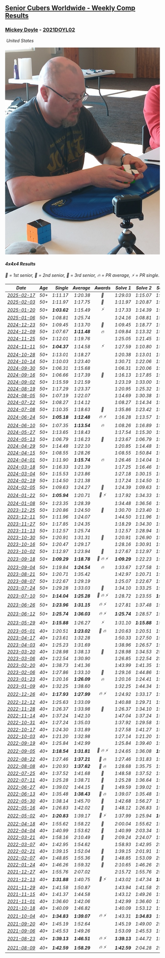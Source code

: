 <style>table {white-space: nowrap;}</style>
<link rel="stylesheet" type="text/css" href="/scw-comp/css/flags.css" />

## [Senior Cubers Worldwide - Weekly Comp Results](/scw-comp/results/)
### [Mickey Doyle](README.md) - [2021DOYL02](https://www.worldcubeassociation.org/persons/2021DOYL02?event=444)

<i class="flag flag-US" />&nbsp;United States

![Mickey Doyle](1644595509.jpg)

#### 4x4x4 Results

<span style="white-space: nowrap;">🥇 = 1st senior</span>, <span style="white-space: nowrap;">🥈 = 2nd senior</span>, <span style="white-space: nowrap;">🥉 = 3rd senior</span>, <span style="white-space: nowrap;">🔥 = PR average</span>, <span style="white-space: nowrap;">⚡ = PR single</span>.

| Date | Age | Single | Average | Awards | Solve 1 | Solve 2 | Solve 3 | Solve 4 | Solve 5 | Video |
| :--: | :--: | --: | --: | :--: | --: | --: | --: | --: | --: | :-- |
| [2025-02-17](../../results/2025-02-17/444.md) | 50+ | 1:11.17 | 1:20.38 | 🥉 | 1:29.03 | 1:15.07 | 1:31.48 | 1:17.04 | 1:11.17 | [Desktop](https://www.facebook.com/events/932951942320656/permalink/942092891406561) / [Mobile](https://m.facebook.com/events/932951942320656?view=permalink&id=942092891406561) |
| [2025-02-03](../../results/2025-02-03/444.md) | 50+ | 1:11.97 | 1:17.75 | 🥉 | 1:11.97 | 1:20.87 | 1:17.78 | 1:45.94 | 1:14.59 | [Desktop](https://www.facebook.com/events/1130545325035871/permalink/1138637274226676) / [Mobile](https://m.facebook.com/events/1130545325035871?view=permalink&id=1138637274226676) |
| [2025-01-20](../../results/2025-01-20/444.md) | 50+ | **1:03.62** | 1:15.49 | ⚡ | 1:17.33 | 1:14.39 | 1:14.76 | 1:39.42 | **1:03.62** | [Desktop](https://www.facebook.com/events/963859128590696/permalink/972699084373367) / [Mobile](https://m.facebook.com/events/963859128590696?view=permalink&id=972699084373367) |
| [2025-01-06](../../results/2025-01-06/444.md) | 50+ | 1:08.81 | 1:25.74 |  | 1:24.16 | 1:08.81 | 1:23.18 | 1:54.16 | 1:29.88 | [Desktop](https://www.facebook.com/events/634250922593731/permalink/643837444968412) / [Mobile](https://m.facebook.com/events/634250922593731?view=permalink&id=643837444968412) |
| [2024-12-23](../../results/2024-12-23/444.md) | 50+ | 1:09.45 | 1:13.70 | 🥉 | 1:09.45 | 1:18.77 | 1:10.07 | 1:27.36 | 1:12.25 | [Desktop](https://www.facebook.com/events/611146718114819/permalink/620247130538111) / [Mobile](https://m.facebook.com/events/611146718114819?view=permalink&id=620247130538111) |
| [2024-12-09](../../results/2024-12-09/444.md) | 50+ | 1:07.67 | **1:11.48** | 🔥 | 1:09.84 | 1:13.32 | 1:11.44 | 1:13.16 | 1:07.67 | [Desktop](https://www.facebook.com/events/1632089064354736/permalink/1641518730078436) / [Mobile](https://m.facebook.com/events/1632089064354736?view=permalink&id=1641518730078436) |
| [2024-11-25](../../results/2024-11-25/444.md) | 50+ | 1:12.01 | 1:19.76 |  | 1:25.05 | 1:21.45 | 1:21.16 | 1:16.67 | 1:12.01 | [Desktop](https://www.facebook.com/events/568276315811932/permalink/577540484885515) / [Mobile](https://m.facebook.com/events/568276315811932?view=permalink&id=577540484885515) |
| [2024-11-11](../../results/2024-11-11/444.md) | 50+ | **1:04.37** | 1:14.58 | ⚡ | 1:27.59 | 1:10.80 | 1:21.59 | 1:11.35 | **1:04.37** | [Desktop](https://www.facebook.com/events/456459500381444/permalink/465126772848050) / [Mobile](https://m.facebook.com/events/456459500381444?view=permalink&id=465126772848050) |
| [2024-10-28](../../results/2024-10-28/444.md) | 50+ | 1:13.01 | 1:18.27 |  | 1:20.38 | 1:13.01 | 1:13.30 | 1:46.65 | 1:21.14 | [Desktop](https://www.facebook.com/events/1343692439829519/permalink/1352472018951561) / [Mobile](https://m.facebook.com/events/1343692439829519?view=permalink&id=1352472018951561) |
| [2024-10-14](../../results/2024-10-14/444.md) | 50+ | 1:10.03 | 1:23.40 |  | 1:30.71 | 1:22.06 | 1:26.43 | 1:21.72 | 1:10.03 | [Desktop](https://www.facebook.com/events/1556569994978787/permalink/1566253464010440) / [Mobile](https://m.facebook.com/events/1556569994978787?view=permalink&id=1566253464010440) |
| [2024-09-30](../../results/2024-09-30/444.md) | 50+ | 1:06.31 | 1:15.68 |  | 1:06.31 | 1:20.06 | 1:20.94 | 1:11.86 | 1:15.11 | [Desktop](https://www.facebook.com/events/1448319499191380/permalink/1455661991790464) / [Mobile](https://m.facebook.com/events/1448319499191380?view=permalink&id=1455661991790464) |
| [2024-09-16](../../results/2024-09-16/444.md) | 50+ | 1:06.66 | 1:17.39 | 🥉 | 1:16.13 | 1:17.85 | 1:18.20 | 1:06.66 | 1:35.88 | [Desktop](https://www.facebook.com/events/1169142974162460/permalink/1177353443341413) / [Mobile](https://m.facebook.com/events/1169142974162460?view=permalink&id=1177353443341413) |
| [2024-09-02](../../results/2024-09-02/444.md) | 50+ | 1:15.59 | 1:21.59 |  | 1:23.19 | 1:33.00 | 1:15.59 | 1:20.19 | 1:21.38 | [Desktop](https://www.facebook.com/events/496466003310019/permalink/506191572337462) / [Mobile](https://m.facebook.com/events/496466003310019?view=permalink&id=506191572337462) |
| [2024-08-19](../../results/2024-08-19/444.md) | 50+ | 1:17.29 | 1:23.37 |  | 1:20.95 | 1:25.32 | 1:17.29 | 1:26.68 | 1:23.83 | [Desktop](https://www.facebook.com/events/969856414942868/permalink/977477154180794) / [Mobile](https://m.facebook.com/events/969856414942868?view=permalink&id=977477154180794) |
| [2024-08-05](../../results/2024-08-05/444.md) | 50+ | 1:07.19 | 1:22.07 |  | 1:14.69 | 1:30.38 | 1:21.14 | 1:07.19 | 1:36.25 | [Desktop](https://www.facebook.com/events/843031524469348/permalink/848655103906990) / [Mobile](https://m.facebook.com/events/843031524469348?view=permalink&id=848655103906990) |
| [2024-07-22](../../results/2024-07-22/444.md) | 50+ | 1:08.27 | 1:14.12 |  | 1:08.27 | 1:14.34 | 1:13.08 | 1:17.32 | 1:14.93 | [Desktop](https://www.facebook.com/events/785148847162745/permalink/793706656306964) / [Mobile](https://m.facebook.com/events/785148847162745?view=permalink&id=793706656306964) |
| [2024-07-08](../../results/2024-07-08/444.md) | 50+ | 1:10.35 | 1:18.63 | 🥉 | 1:35.86 | 1:23.42 | 1:15.03 | 1:17.44 | 1:10.35 | [Desktop](https://www.facebook.com/events/1154223792452847/permalink/1161622521712974) / [Mobile](https://m.facebook.com/events/1154223792452847?view=permalink&id=1161622521712974) |
| [2024-06-24](../../results/2024-06-24/444.md) | 50+ | **1:05.18** | **1:12.48** | 🔥 ⚡ | 1:16.28 | 1:13.57 | 1:07.59 | **1:05.18** | 1:23.89 | [Desktop](https://www.facebook.com/events/500485402410682/permalink/508455744946981) / [Mobile](https://m.facebook.com/events/500485402410682?view=permalink&id=508455744946981) |
| [2024-06-10](../../results/2024-06-10/444.md) | 50+ | 1:07.35 | **1:13.54** | 🔥 | 1:08.26 | 1:16.89 | 1:15.48 | 1:07.35 | 1:29.21 | [Desktop](https://www.facebook.com/events/804039971828225/permalink/810933577805531) / [Mobile](https://m.facebook.com/events/804039971828225?view=permalink&id=810933577805531) |
| [2024-05-27](../../results/2024-05-27/444.md) | 50+ | 1:13.65 | 1:18.43 |  | 1:17.54 | 1:15.30 | 1:22.44 | 1:24.87 | 1:13.65 | [Desktop](https://www.facebook.com/events/476090921456450/permalink/483690334029842) / [Mobile](https://m.facebook.com/events/476090921456450?view=permalink&id=483690334029842) |
| [2024-05-13](../../results/2024-05-13/444.md) | 50+ | 1:06.79 | 1:16.23 | 🥈 | 1:23.67 | 1:06.79 | 1:15.00 | 1:17.51 | 1:16.19 | [Desktop](https://www.facebook.com/events/849366597233542/permalink/857752186394983) / [Mobile](https://m.facebook.com/events/849366597233542?view=permalink&id=857752186394983) |
| [2024-04-29](../../results/2024-04-29/444.md) | 50+ | 1:14.48 | 1:22.10 |  | 1:20.85 | 1:14.48 | 1:21.37 | 1:29.04 | 1:24.08 | [Desktop](https://www.facebook.com/events/457727373442774/permalink/466046469277531) / [Mobile](https://m.facebook.com/events/457727373442774?view=permalink&id=466046469277531) |
| [2024-04-15](../../results/2024-04-15/444.md) | 50+ | 1:08.55 | 1:28.26 |  | 1:08.55 | 1:50.84 | 1:23.21 | 1:25.85 | 1:35.73 | [Desktop](https://www.facebook.com/events/824973009507415/permalink/832365378768178) / [Mobile](https://m.facebook.com/events/824973009507415?view=permalink&id=832365378768178) |
| [2024-04-01](../../results/2024-04-01/444.md) | 50+ | 1:11.90 | **1:15.74** | 🔥 | 1:26.46 | 1:14.04 | 1:11.90 | 1:14.68 | 1:18.50 | [Desktop](https://www.facebook.com/events/3767623586842150/permalink/3776869492584226) / [Mobile](https://m.facebook.com/events/3767623586842150?view=permalink&id=3776869492584226) |
| [2024-03-18](../../results/2024-03-18/444.md) | 50+ | 1:16.33 | 1:21.39 |  | 1:17.25 | 1:16.46 | 1:30.46 | 2:00.69 | 1:16.33 | [Desktop](https://www.facebook.com/events/386186517521787/permalink/391930066947432) / [Mobile](https://m.facebook.com/events/386186517521787?view=permalink&id=391930066947432) |
| [2024-03-04](../../results/2024-03-04/444.md) | 50+ | 1:15.53 | 1:23.86 |  | 1:27.18 | 1:30.15 | 1:15.53 | 1:21.70 | 1:22.71 | [Desktop](https://www.facebook.com/events/3564311457163699/permalink/3572598769668301) / [Mobile](https://m.facebook.com/events/3564311457163699?view=permalink&id=3572598769668301) |
| [2024-02-19](../../results/2024-02-19/444.md) | 50+ | 1:14.50 | 1:21.38 |  | 1:17.24 | 1:14.50 | 1:20.12 | 1:26.77 | 1:31.24 | [Desktop](https://www.facebook.com/events/937364477878870/permalink/944126743869310) / [Mobile](https://m.facebook.com/events/937364477878870?view=permalink&id=944126743869310) |
| [2024-02-05](../../results/2024-02-05/444.md) | 50+ | 1:09.63 | 1:24.27 | 🥈 | 1:24.39 | 1:09.63 | 1:28.70 | 1:29.58 | 1:19.73 | [Desktop](https://www.facebook.com/events/402593568902224/permalink/410695581425356) / [Mobile](https://m.facebook.com/events/402593568902224?view=permalink&id=410695581425356) |
| [2024-01-22](../../results/2024-01-22/444.md) | 50+ | **1:05.94** | 1:20.71 | 🥈 ⚡ | 1:17.92 | 1:34.33 | 1:24.73 | **1:05.94** | 1:19.49 | [Desktop](https://www.facebook.com/events/395750252948744/permalink/403453568845079) / [Mobile](https://m.facebook.com/events/395750252948744?view=permalink&id=403453568845079) |
| [2024-01-08](../../results/2024-01-08/444.md) | 50+ | 1:23.35 | 1:28.39 |  | 1:34.48 | 1:36.56 | 1:25.97 | 1:23.35 | 1:24.72 | [Desktop](https://www.facebook.com/events/1414013359524928/permalink/1421759778750286) / [Mobile](https://m.facebook.com/events/1414013359524928?view=permalink&id=1421759778750286) |
| [2023-12-25](../../results/2023-12-25/444.md) | 50+ | 1:20.86 | 1:24.50 | 🥈 | 1:30.70 | 1:23.40 | 1:25.52 | 1:24.57 | 1:20.86 | [Desktop](https://www.facebook.com/events/349610014457902/permalink/356562353762668) / [Mobile](https://m.facebook.com/events/349610014457902?view=permalink&id=356562353762668) |
| [2023-12-11](../../results/2023-12-11/444.md) | 50+ | 1:11.96 | 1:24.07 |  | 1:44.50 | 1:11.96 | 1:19.52 | 1:24.95 | 1:27.73 | [Desktop](https://www.facebook.com/events/101679999707522/permalink/105735439301978) / [Mobile](https://m.facebook.com/events/101679999707522?view=permalink&id=105735439301978) |
| [2023-11-27](../../results/2023-11-27/444.md) | 50+ | 1:17.85 | 1:24.35 |  | 1:18.29 | 1:34.30 | 1:20.45 | 1:17.85 | 1:40.46 | [Desktop](https://www.facebook.com/events/305565215720258/permalink/313249241618522) / [Mobile](https://m.facebook.com/events/305565215720258?view=permalink&id=313249241618522) |
| [2023-11-13](../../results/2023-11-13/444.md) | 50+ | 1:12.57 | 1:25.74 |  | 1:12.57 | 1:28.94 | 1:29.97 | 1:18.32 | 1:56.31 | [Desktop](https://www.facebook.com/events/1374628593479428/permalink/1381637869445167) / [Mobile](https://m.facebook.com/events/1374628593479428?view=permalink&id=1381637869445167) |
| [2023-10-30](../../results/2023-10-30/444.md) | 50+ | 1:20.91 | 1:31.31 | 🥉 | 1:20.91 | 1:26.90 | 1:30.73 | 1:36.29 | 1:42.33 | [Desktop](https://www.facebook.com/events/366558396032988/permalink/372852765403551) / [Mobile](https://m.facebook.com/events/366558396032988?view=permalink&id=372852765403551) |
| [2023-10-16](../../results/2023-10-16/444.md) | 50+ | 1:20.47 | 1:29.17 |  | 1:28.16 | 1:30.91 | 1:20.47 | 1:32.82 | 1:28.45 | [Desktop](https://www.facebook.com/events/754076313399498/permalink/762101319263664) / [Mobile](https://m.facebook.com/events/754076313399498?view=permalink&id=762101319263664) |
| [2023-10-02](../../results/2023-10-02/444.md) | 50+ | 1:12.97 | 1:23.94 | 🥉 | 1:27.67 | 1:12.97 | 1:26.49 | 1:17.66 | 1:33.10 | [Desktop](https://www.facebook.com/events/370105888672980/permalink/377416957941873) / [Mobile](https://m.facebook.com/events/370105888672980?view=permalink&id=377416957941873) |
| [2023-09-18](../../results/2023-09-18/444.md) | 50+ | **1:09.29** | **1:18.78** | 🥈 🔥 ⚡ | **1:09.29** | 1:22.23 | 1:16.03 | 1:18.08 | 1:26.67 | [Desktop](https://www.facebook.com/events/3507561106126011/permalink/3516607875221334) / [Mobile](https://m.facebook.com/events/3507561106126011?view=permalink&id=3516607875221334) |
| [2023-09-04](../../results/2023-09-04/444.md) | 50+ | 1:19.84 | **1:24.54** | 🔥 | 1:33.67 | 1:27.58 | 1:20.95 | 1:19.84 | 1:25.08 | [Desktop](https://www.facebook.com/events/2764998176984627/permalink/2775131599304618) / [Mobile](https://m.facebook.com/events/2764998176984627?view=permalink&id=2775131599304618) |
| [2023-08-21](../../results/2023-08-21/444.md) | 50+ | 1:20.71 | 1:35.42 |  | 1:42.97 | 1:20.71 | 1:23.20 | 1:40.09 | 1:44.50 | [Desktop](https://www.facebook.com/events/605466225085334/permalink/612058434426113) / [Mobile](https://m.facebook.com/events/605466225085334?view=permalink&id=612058434426113) |
| [2023-08-07](../../results/2023-08-07/444.md) | 50+ | 1:22.67 | 1:29.19 |  | 1:25.07 | 1:22.67 | 1:33.94 | 1:41.28 | 1:28.57 | [Desktop](https://www.facebook.com/events/310216218066087/permalink/316705847417124) / [Mobile](https://m.facebook.com/events/310216218066087?view=permalink&id=316705847417124) |
| [2023-07-24](../../results/2023-07-24/444.md) | 50+ | 1:29.28 | 1:33.03 | 🥉 | 1:34.10 | 1:33.25 | 1:29.28 | 1:35.84 | 1:31.74 | [Desktop](https://www.facebook.com/events/3448294872104342/permalink/3454622744804888) / [Mobile](https://m.facebook.com/events/3448294872104342?view=permalink&id=3454622744804888) |
| [2023-07-10](../../results/2023-07-10/444.md) | 50+ | **1:14.04** | **1:25.28** | 🥉 🔥 ⚡ | 1:28.72 | 1:23.55 | **1:14.04** | 1:26.39 | 1:25.89 | [Desktop](https://www.facebook.com/events/972057793917824/permalink/978763766580560) / [Mobile](https://m.facebook.com/events/972057793917824?view=permalink&id=978763766580560) |
| [2023-06-26](../../results/2023-06-26/444.md) | 50+ | **1:23.96** | **1:31.15** | 🔥 ⚡ | 1:27.81 | 1:37.48 | 1:36.46 | **1:23.96** | 1:29.19 | [Desktop](https://www.facebook.com/events/1935666300144840/permalink/1943572879354182) / [Mobile](https://m.facebook.com/events/1935666300144840?view=permalink&id=1943572879354182) |
| [2023-06-12](../../results/2023-06-12/444.md) | 50+ | **1:25.74** | **1:36.03** | 🔥 ⚡ | **1:25.74** | 1:28.57 | 1:38.93 | 1:40.60 | 1:52.18 | [Desktop](https://www.facebook.com/events/575948201291091/permalink/582390240646887) / [Mobile](https://m.facebook.com/events/575948201291091?view=permalink&id=582390240646887) |
| [2023-05-29](../../results/2023-05-29/444.md) | 40+ | **1:15.88** | 1:26.27 | ⚡ | 1:31.10 | **1:15.88** | 1:37.42 | 1:17.17 | 1:30.54 | [Desktop](https://www.facebook.com/events/769039921377061/permalink/776286283985758) / [Mobile](https://m.facebook.com/events/769039921377061?view=permalink&id=776286283985758) |
| [2023-05-01](../../results/2023-05-01/444.md) | 40+ | 1:20.51 | **1:23.02** | 🥉 🔥 | 1:20.63 | 1:20.51 | 1:26.05 | 1:22.40 | 1:26.03 | [Desktop](https://www.facebook.com/events/1554845911676556/permalink/1562945077533306) / [Mobile](https://m.facebook.com/events/1554845911676556?view=permalink&id=1562945077533306) |
| [2023-04-17](../../results/2023-04-17/444.md) | 40+ | 1:23.61 | 1:32.28 |  | 1:50.33 | 1:27.50 | 1:30.69 | 1:38.64 | 1:23.61 | [Desktop](https://www.facebook.com/events/175752445390498/permalink/183803927918683) / [Mobile](https://m.facebook.com/events/175752445390498?view=permalink&id=183803927918683) |
| [2023-04-03](../../results/2023-04-03/444.md) | 40+ | 1:25.23 | 1:31.69 |  | 1:38.96 | 1:26.57 | 1:48.08 | 1:25.23 | 1:29.54 | [Desktop](https://www.facebook.com/events/1352032565369803/permalink/1359082431331483) / [Mobile](https://m.facebook.com/events/1352032565369803?view=permalink&id=1359082431331483) |
| [2023-03-20](../../results/2023-03-20/444.md) | 40+ | 1:28.98 | 1:38.13 | 🥉 | 1:28.98 | 1:34.53 | 2:11.80 | 1:38.80 | 1:41.07 | [Desktop](https://www.facebook.com/events/1273456476928238/permalink/1279401819667037) / [Mobile](https://m.facebook.com/events/1273456476928238?view=permalink&id=1279401819667037) |
| [2023-03-06](../../results/2023-03-06/444.md) | 40+ | 1:22.54 | 1:30.90 |  | 1:26.85 | 1:22.54 | 2:26.81 | 1:29.04 | 1:36.80 | [Desktop](https://www.facebook.com/events/1616007312171296/permalink/1622892764816084) / [Mobile](https://m.facebook.com/events/1616007312171296?view=permalink&id=1622892764816084) |
| [2023-02-20](../../results/2023-02-20/444.md) | 40+ | 1:38.73 | 1:41.36 |  | 1:43.99 | 1:41.35 | 1:38.73 | DNS | DNS | [Desktop](https://www.facebook.com/events/751205503064846/permalink/758973902288006) / [Mobile](https://m.facebook.com/events/751205503064846?view=permalink&id=758973902288006) |
| [2023-02-06](../../results/2023-02-06/444.md) | 40+ | 1:27.86 | 1:33.10 | 🥉 | 1:29.16 | 1:44.86 | 1:27.86 | 1:28.72 | 1:41.43 | [Desktop](https://www.facebook.com/events/1884353481903829/permalink/1894773377528506) / [Mobile](https://m.facebook.com/events/1884353481903829?view=permalink&id=1894773377528506) |
| [2023-01-23](../../results/2023-01-23/444.md) | 40+ | 1:20.16 | **1:26.09** | 🔥 | 1:20.16 | 1:24.41 | 1:32.85 | 1:31.18 | 1:22.69 | [Desktop](https://www.facebook.com/events/509798861140910/permalink/517689220351874) / [Mobile](https://m.facebook.com/events/509798861140910?view=permalink&id=517689220351874) |
| [2023-01-09](../../results/2023-01-09/444.md) | 40+ | 1:32.25 | 1:38.60 |  | 1:32.25 | 1:44.34 | 1:39.20 | DNS | DNS | [Desktop](https://www.facebook.com/events/1531132474062600/permalink/1540852486423932) / [Mobile](https://m.facebook.com/events/1531132474062600?view=permalink&id=1540852486423932) |
| [2022-12-26](../../results/2022-12-26/444.md) | 40+ | **1:17.93** | **1:27.99** | 🔥 ⚡ | 1:24.92 | 1:33.17 | 1:25.87 | **1:17.93** | 1:36.34 | [Desktop](https://www.facebook.com/events/699260168471197/permalink/708016687595545) / [Mobile](https://m.facebook.com/events/699260168471197?view=permalink&id=708016687595545) |
| [2022-12-12](../../results/2022-12-12/444.md) | 40+ | 1:25.63 | 1:33.09 |  | 1:40.88 | 1:29.71 | 1:25.63 | 1:49.41 | 1:28.68 | [Desktop](https://www.facebook.com/events/1310297966473638/permalink/1321105125392922) / [Mobile](https://m.facebook.com/events/1310297966473638?view=permalink&id=1321105125392922) |
| [2022-11-28](../../results/2022-11-28/444.md) | 40+ | 1:26.37 | 1:33.98 | 🥉 | 1:26.37 | 1:34.10 | 1:26.83 | 1:41.33 | 1:41.01 | [Desktop](https://www.facebook.com/events/1208453943094393/permalink/1218218408784613) / [Mobile](https://m.facebook.com/events/1208453943094393?view=permalink&id=1218218408784613) |
| [2022-11-14](../../results/2022-11-14/444.md) | 40+ | 1:37.24 | 1:42.10 |  | 1:47.04 | 1:37.24 | 1:42.03 | DNS | DNS | [Desktop](https://www.facebook.com/events/823524585526773/permalink/833083394570892) / [Mobile](https://m.facebook.com/events/823524585526773?view=permalink&id=833083394570892) |
| [2022-10-31](../../results/2022-10-31/444.md) | 40+ | 1:27.24 | 1:35.03 |  | 1:37.92 | 1:29.58 | 1:27.24 | 1:37.60 | 1:37.90 | [Desktop](https://www.facebook.com/events/635474734791505/permalink/639598871045758) / [Mobile](https://m.facebook.com/events/635474734791505?view=permalink&id=639598871045758) |
| [2022-10-17](../../results/2022-10-17/444.md) | 40+ | 1:24.30 | 1:31.89 |  | 1:27.58 | 1:41.27 | 1:29.62 | 1:38.48 | 1:24.30 | [Desktop](https://www.facebook.com/events/5873184052742514/permalink/5907471599313759) / [Mobile](https://m.facebook.com/events/5873184052742514?view=permalink&id=5907471599313759) |
| [2022-10-03](../../results/2022-10-03/444.md) | 40+ | 1:21.20 | 1:32.98 |  | 1:27.14 | 1:21.20 | 1:29.61 | 1:48.94 | 1:42.18 | [Desktop](https://www.facebook.com/events/815539682815599/permalink/821321352237432) / [Mobile](https://m.facebook.com/events/815539682815599?view=permalink&id=821321352237432) |
| [2022-09-19](../../results/2022-09-19/444.md) | 40+ | 1:25.84 | 1:42.99 |  | 1:25.84 | 1:39.40 | 1:46.60 | 1:42.98 | 2:32.18 | [Desktop](https://www.facebook.com/events/450657513693488/permalink/456653049760601) / [Mobile](https://m.facebook.com/events/450657513693488?view=permalink&id=456653049760601) |
| [2022-09-05](../../results/2022-09-05/444.md) | 40+ | **1:18.54** | **1:31.81** | 🥉 🔥 ⚡ | 1:24.65 | 1:36.08 | **1:18.54** | 1:38.94 | 1:34.69 | [Desktop](https://www.facebook.com/events/448393960648054/permalink/458191606334956) / [Mobile](https://m.facebook.com/events/448393960648054?view=permalink&id=458191606334956) |
| [2022-08-22](../../results/2022-08-22/444.md) | 40+ | 1:27.46 | **1:37.21** | 🥉 🔥 | 1:27.46 | 1:31.83 | 1:35.58 | 1:46.72 | 1:44.21 | [Desktop](https://www.facebook.com/events/542579854309231/permalink/551101573457059) / [Mobile](https://m.facebook.com/events/542579854309231?view=permalink&id=551101573457059) |
| [2022-08-08](../../results/2022-08-08/444.md) | 40+ | 1:20.93 | **1:37.62** | 🥉 🔥 | 1:28.68 | 1:35.75 | 1:20.93 | 1:55.05 | 1:48.44 | [Desktop](https://www.facebook.com/events/619445529768906/permalink/625259725854153) / [Mobile](https://m.facebook.com/events/619445529768906?view=permalink&id=625259725854153) |
| [2022-07-25](../../results/2022-07-25/444.md) | 40+ | 1:37.52 | 1:41.68 | 🥈 | 1:48.58 | 1:37.52 | 1:38.94 | DNS | DNS | [Desktop](https://www.facebook.com/events/1016110945736319/permalink/1024584544888959) / [Mobile](https://m.facebook.com/events/1016110945736319?view=permalink&id=1024584544888959) |
| [2022-07-11](../../results/2022-07-11/444.md) | 40+ | 1:25.28 | 1:38.71 | 🥉 | 1:25.28 | 1:36.64 | 1:48.15 | 1:33.48 | 1:46.00 | [Desktop](https://www.facebook.com/events/443186990742814/permalink/451136806614499) / [Mobile](https://m.facebook.com/events/443186990742814?view=permalink&id=451136806614499) |
| [2022-06-27](../../results/2022-06-27/444.md) | 40+ | 1:39.02 | 1:44.15 | 🥉 | 1:49.59 | 1:39.02 | 1:43.84 | DNS | DNS | [Desktop](https://www.facebook.com/events/605852520957703/permalink/615379350005020) / [Mobile](https://m.facebook.com/events/605852520957703?view=permalink&id=615379350005020) |
| [2022-06-13](../../results/2022-06-13/444.md) | 40+ | 1:35.48 | **1:38.43** | 🥈 🔥 | 1:39.07 | 1:35.48 | 1:40.74 | DNS | DNS | [Desktop](https://www.facebook.com/events/515728940298305/permalink/524669622737570) / [Mobile](https://m.facebook.com/events/515728940298305?view=permalink&id=524669622737570) |
| [2022-05-30](../../results/2022-05-30/444.md) | 40+ | 1:38.14 | 1:45.70 | 🥈 | 1:42.68 | 1:56.27 | 1:38.14 | DNS | DNS | [Desktop](https://www.facebook.com/events/1031249797503298/permalink/1039740926654185) / [Mobile](https://m.facebook.com/events/1031249797503298?view=permalink&id=1039740926654185) |
| [2022-05-16](../../results/2022-05-16/444.md) | 40+ | 1:26.83 | 1:42.02 | 🥈 | 1:48.12 | 1:26.83 | 1:48.29 | 1:29.64 | 2:03.05 | [Desktop](https://www.facebook.com/events/335240368547011/permalink/343778414359873) / [Mobile](https://m.facebook.com/events/335240368547011?view=permalink&id=343778414359873) |
| [2022-05-02](../../results/2022-05-02/444.md) | 40+ | **1:20.83** | 1:39.17 | 🥉 ⚡ | 1:37.99 | 1:25.94 | **1:20.83** | 1:53.57 | 2:03.88 | [Desktop](https://www.facebook.com/events/766988371376362/permalink/776471237094742) / [Mobile](https://m.facebook.com/events/766988371376362?view=permalink&id=776471237094742) |
| [2022-04-18](../../results/2022-04-18/444.md) | 40+ | 1:55.62 | 1:58.22 | 🥉 | 2:00.04 | 1:55.62 | 1:59.01 | DNS | DNS | [Desktop](https://www.facebook.com/events/651121915952604/permalink/659418955122900) / [Mobile](https://m.facebook.com/events/651121915952604?view=permalink&id=659418955122900) |
| [2022-04-04](../../results/2022-04-04/444.md) | 40+ | 1:40.99 | 1:53.62 | 🥉 | 1:40.99 | 2:03.34 | 1:56.52 | DNS | DNS | [Desktop](https://www.facebook.com/events/405703218032158/permalink/413918263877320) / [Mobile](https://m.facebook.com/events/405703218032158?view=permalink&id=413918263877320) |
| [2022-03-21](../../results/2022-03-21/444.md) | 40+ | 1:58.16 | 2:10.49 | 🥉 | 2:09.24 | 2:24.07 | 1:58.16 | DNS | DNS | [Desktop](https://www.facebook.com/events/498666361787423/permalink/507304534256939) / [Mobile](https://m.facebook.com/events/498666361787423?view=permalink&id=507304534256939) |
| [2022-03-07](../../results/2022-03-07/444.md) | 40+ | 1:42.95 | 1:54.62 |  | 1:58.93 | 1:42.95 | 2:01.98 | DNS | DNS | [Desktop](https://www.facebook.com/events/535512814493645/permalink/542678563777070) / [Mobile](https://m.facebook.com/events/535512814493645?view=permalink&id=542678563777070) |
| [2022-02-21](../../results/2022-02-21/444.md) | 40+ | 1:39.15 | 1:52.04 | 🥉 | 1:39.15 | 2:01.91 | 1:55.06 | DNS | DNS | [Desktop](https://www.facebook.com/events/627504321814800/permalink/634393107792588) / [Mobile](https://m.facebook.com/events/627504321814800?view=permalink&id=634393107792588) |
| [2022-02-07](../../results/2022-02-07/444.md) | 40+ | 1:48.85 | 1:55.36 | 🥈 | 1:48.85 | 1:53.09 | 2:04.14 | DNS | DNS | [Desktop](https://www.facebook.com/events/348205073823528/permalink/356400863003949) / [Mobile](https://m.facebook.com/events/348205073823528?view=permalink&id=356400863003949) |
| [2022-01-24](../../results/2022-01-24/444.md) | 40+ | 1:46.26 | 1:59.32 | 🥉 | 2:10.65 | 1:46.26 | 2:01.05 | DNS | DNS | [Desktop](https://www.facebook.com/events/344062540912272/permalink/348589920459534) / [Mobile](https://m.facebook.com/events/344062540912272?view=permalink&id=348589920459534) |
| [2021-12-27](../../results/2021-12-27/444.md) | 40+ | 1:55.76 | 2:07.02 |  | 2:15.72 | 1:55.76 | 2:09.58 | DNS | DNS | [Desktop](https://www.facebook.com/events/364077578855426/permalink/372243174705533) / [Mobile](https://m.facebook.com/events/364077578855426?view=permalink&id=372243174705533) |
| [2021-12-13](../../results/2021-12-13/444.md) | 40+ | **1:31.88** | 1:40.75 | 🥉 ⚡ | 1:43.02 | 1:47.34 | **1:31.88** | DNS | DNS | [Desktop](https://www.facebook.com/events/924976574796430/permalink/932808680679886) / [Mobile](https://m.facebook.com/events/924976574796430?view=permalink&id=932808680679886) |
| [2021-11-29](../../results/2021-11-29/444.md) | 40+ | 1:41.58 | 1:50.87 |  | 1:43.94 | 1:41.58 | 2:07.08 | DNS | DNS | [Desktop](https://www.facebook.com/events/293852429335502/permalink/302201261833952) / [Mobile](https://m.facebook.com/events/293852429335502?view=permalink&id=302201261833952) |
| [2021-11-15](../../results/2021-11-15/444.md) | 40+ | 1:41.37 | 1:44.58 |  | 1:43.12 | 1:49.26 | 1:41.37 | DNS | DNS | [Desktop](https://www.facebook.com/events/1073199523496198/permalink/1081163526033131) / [Mobile](https://m.facebook.com/events/1073199523496198?view=permalink&id=1081163526033131) |
| [2021-11-01](../../results/2021-11-01/444.md) | 40+ | 1:36.60 | 1:42.06 |  | 1:42.99 | 1:36.60 | 1:46.60 | DNS | DNS | [Desktop](https://www.facebook.com/events/1122485874951081/permalink/1126966781169657) / [Mobile](https://m.facebook.com/events/1122485874951081?view=permalink&id=1126966781169657) |
| [2021-10-18](../../results/2021-10-18/444.md) | 40+ | 1:40.09 | 1:46.82 |  | 1:40.09 | 1:53.12 | 1:47.26 | DNS | DNS | [Desktop](https://www.facebook.com/events/917344582209340/permalink/926569524620179) / [Mobile](https://m.facebook.com/events/917344582209340?view=permalink&id=926569524620179) |
| [2021-10-04](../../results/2021-10-04/444.md) | 40+ | **1:34.83** | **1:39.07** | 🔥 ⚡ | 1:43.31 | **1:34.83** | 1:39.07 | DNS | DNS | [Desktop](https://www.facebook.com/events/150603127207792/permalink/157454826522622) / [Mobile](https://m.facebook.com/events/150603127207792?view=permalink&id=157454826522622) |
| [2021-09-20](../../results/2021-09-20/444.md) | 40+ | 1:45.19 | 1:52.64 |  | 1:45.19 | 1:49.00 | 2:03.73 | DNS | DNS | [Desktop](https://www.facebook.com/events/4223726381008841/permalink/4268369963211149) / [Mobile](https://m.facebook.com/events/4223726381008841?view=permalink&id=4268369963211149) |
| [2021-09-06](../../results/2021-09-06/444.md) | 40+ | 1:45.53 | 1:49.26 |  | 1:53.09 | 1:45.53 | 1:49.17 | DNS | DNS | [Desktop](https://www.facebook.com/events/899313470960376/permalink/908279546730435) / [Mobile](https://m.facebook.com/events/899313470960376?view=permalink&id=908279546730435) |
| [2021-08-23](../../results/2021-08-23/444.md) | 40+ | **1:39.13** | **1:46.51** | 🔥 ⚡ | **1:39.13** | 1:44.72 | 1:55.68 | DNS | DNS | [Desktop](https://www.facebook.com/events/1108693076205590/permalink/1117107688697462) / [Mobile](https://m.facebook.com/events/1108693076205590?view=permalink&id=1117107688697462) |
| [2021-08-09](../../results/2021-08-09/444.md) | 40+ | **1:42.59** | **1:58.29** | 🔥 ⚡ | **1:42.59** | 2:04.28 | 2:07.99 | DNS | DNS | [Desktop](https://www.facebook.com/events/2863148610663733/permalink/2872315869747007) / [Mobile](https://m.facebook.com/events/2863148610663733?view=permalink&id=2872315869747007) |


<!-- Global site tag (gtag.js) - Google Analytics -->
<script async src="https://www.googletagmanager.com/gtag/js?id=UA-86348435-3"></script>
<script>window.dataLayer = window.dataLayer || []; function gtag() {dataLayer.push(arguments);} gtag('js', new Date()); gtag('config', 'UA-86348435-3');</script>
